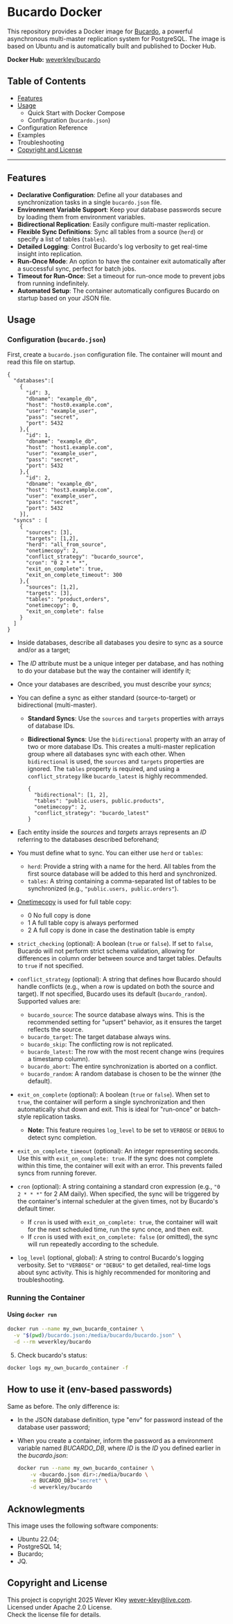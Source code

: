 # Bucardo Docker

This repository provides a Docker image for [Bucardo](https://bucardo.org/), a powerful asynchronous multi-master replication system for PostgreSQL. The image is based on Ubuntu and is automatically built and published to Docker Hub.

**Docker Hub:** [weverkley/bucardo](https://hub.docker.com/r/weverkley/bucardo)

## Table of Contents

* [Features](#features)
* [Usage](#usage)
  * Quick Start with Docker Compose
  * Configuration (`bucardo.json`)
* Configuration Reference
* Examples
* Troubleshooting
* [Copyright and License](#copyright-and-license)

---

## Features
- **Declarative Configuration**: Define all your databases and synchronization tasks in a single `bucardo.json` file.
- **Environment Variable Support**: Keep your database passwords secure by loading them from environment variables.
- **Bidirectional Replication**: Easily configure multi-master replication.
- **Flexible Sync Definitions**: Sync all tables from a source (`herd`) or specify a list of tables (`tables`).
- **Detailed Logging**: Control Bucardo's log verbosity to get real-time insight into replication.
- **Run-Once Mode**: An option to have the container exit automatically after a successful sync, perfect for batch jobs.
- **Timeout for Run-Once**: Set a timeout for run-once mode to prevent jobs from running indefinitely.
- **Automated Setup**: The container automatically configures Bucardo on startup based on your JSON file.

## Usage

### Configuration (`bucardo.json`)

First, create a `bucardo.json` configuration file. The container will mount and read this file on startup.

  ```jsonc
  {
    "databases":[
      {
        "id": 3,
        "dbname": "example_db",
        "host": "host0.example.com",
        "user": "example_user",
        "pass": "secret",
        "port": 5432
      },{
        "id": 1,
        "dbname": "example_db",
        "host": "host1.example.com",
        "user": "example_user",
        "pass": "secret",
        "port": 5432
      },{
        "id": 2,
        "dbname": "example_db",
        "host": "host3.example.com",
        "user": "example_user",
        "pass": "secret",
        "port": 5432
      }],
    "syncs" : [
      {
        "sources": [3],
        "targets": [1,2],
        "herd": "all_from_source",
        "onetimecopy": 2,
        "conflict_strategy": "bucardo_source",
        "cron": "0 2 * * *",
        "exit_on_complete": true, 
        "exit_on_complete_timeout": 300
      },{
        "sources": [1,2],
        "targets": [3],
        "tables": "product,orders",
        "onetimecopy": 0,
        "exit_on_complete": false
      }
    ]
  }
  ```

  * Inside databases, describe all databases you desire to sync as a source and/or as a target;

  * The *ID* attribute must be a unique integer per database, and has nothing to do your database but the way the container will identify it;

  * Once your databases are described, you must describe your *syncs*;

  * You can define a sync as either standard (source-to-target) or bidirectional (multi-master).
    - **Standard Syncs**: Use the `sources` and `targets` properties with arrays of database IDs.
    - **Bidirectional Syncs**: Use the `bidirectional` property with an array of two or more database IDs. This creates a multi-master replication group where all databases sync with each other. When `bidirectional` is used, the `sources` and `targets` properties are ignored. The `tables` property is required, and using a `conflict_strategy` like `bucardo_latest` is highly recommended.

      ```jsonc
      {
        "bidirectional": [1, 2],
        "tables": "public.users, public.products",
        "onetimecopy": 2,
        "conflict_strategy": "bucardo_latest"
      }
      ```

  * Each entity inside the *sources* and *targets* arrays represents an *ID* referring to the databases described beforehand;

  * You must define what to sync. You can either use `herd` or `tables`:
    - `herd`: Provide a string with a name for the herd. All tables from the first source database will be added to this herd and synchronized.
    - `tables`: A string containing a comma-separated list of tables to be synchronized (e.g., `"public.users, public.orders"`).

  * [Onetimecopy](https://bucardo.org/wiki/Onetimecopy) is used for full table copy:
    - 0 No full copy is done
    - 1 A full table copy is always performed
    - 2 A full copy is done in case the destination table is empty
  
  * `strict_checking` (optional): A boolean (`true` or `false`). If set to `false`, Bucardo will not perform strict schema validation, allowing for differences in column order between source and target tables. Defaults to `true` if not specified.
  
  * `conflict_strategy` (optional): A string that defines how Bucardo should handle conflicts (e.g., when a row is updated on both the source and target). If not specified, Bucardo uses its default (`bucardo_random`). Supported values are:
    - `bucardo_source`: The source database always wins. This is the recommended setting for "upsert" behavior, as it ensures the target reflects the source.
    - `bucardo_target`: The target database always wins.
    - `bucardo_skip`: The conflicting row is not replicated.
    - `bucardo_latest`: The row with the most recent change wins (requires a timestamp column).
    - `bucardo_abort`: The entire synchronization is aborted on a conflict.
    - `bucardo_random`: A random database is chosen to be the winner (the default).
  
  * `exit_on_complete` (optional): A boolean (`true` or `false`). When set to `true`, the container will perform a single synchronization and then automatically shut down and exit. This is ideal for "run-once" or batch-style replication tasks.
    - **Note:** This feature requires `log_level` to be set to `VERBOSE` or `DEBUG` to detect sync completion.

  * `exit_on_complete_timeout` (optional): An integer representing seconds. Use this with `exit_on_complete: true`. If the sync does not complete within this time, the container will exit with an error. This prevents failed syncs from running forever.

  * `cron` (optional): A string containing a standard cron expression (e.g., `"0 2 * * *"` for 2 AM daily). When specified, the sync will be triggered by the container's internal scheduler at the given times, not by Bucardo's default timer.
    - If `cron` is used with `exit_on_complete: true`, the container will wait for the next scheduled time, run the sync once, and then exit.
    - If `cron` is used with `exit_on_complete: false` (or omitted), the sync will run repeatedly according to the schedule.
  * `log_level` (optional, global): A string to control Bucardo's logging verbosity. Set to `"VERBOSE"` or `"DEBUG"` to get detailed, real-time logs about sync activity. This is highly recommended for monitoring and troubleshooting.


### Running the Container

#### Using `docker run`

  ```bash
  docker run --name my_own_bucardo_container \
    -v "$(pwd)/bucardo.json:/media/bucardo/bucardo.json" \
    -d --rm weverkley/bucardo
  ```

5. Check bucardo's status:

  ```bash
  docker logs my_own_bucardo_container -f
  ```

## How to use it (env-based passwords)

Same as before. The only difference is:

* In the JSON database definition, type "env" for password instead of the database user password;

* When you create a container, inform the password as a environment variable named *BUCARDO_DB<ID>*, where *ID* is the *ID* you defined earlier in the *bucardo.json*:

  ```bash
  docker run --name my_own_bucardo_container \
      -v <bucardo.json dir>:/media/bucardo \
      -e BUCARDO_DB3="secret" \
      -d weverkley/bucardo
  ```

## Acknowlegments

This image uses the following software components:

* Ubuntu 22.04;
* PostgreSQL 14;
* Bucardo;
* JQ.

## Copyright and License

This project is copyright 2025 Wever Kley [wever-kley@live.com](mailto:wever-kley@live.com).<br />
Licensed under Apache 2.0 License.<br />
Check the license file for details.
